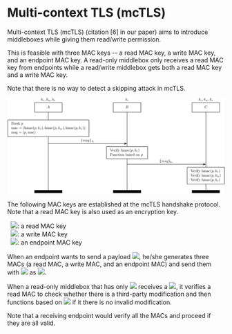 Multi-context TLS (mcTLS)
=========================

Multi-context TLS (mcTLS) (citation [6] in our paper) aims to introduce 
middleboxes while giving them read/write permission.

This is feasible with three MAC keys -- a read MAC key, a write MAC key, and an
endpoint MAC key. A read-only middlebox only receives a read MAC key from
endpoints while a read/write middlebox gets both a read MAC key and a write MAC
key.

Note that there is no way to detect a skipping attack in mcTLS.

<img src="mctls_record_reader.jpg"></img>

The following MAC keys are established at the mcTLS handshake protocol.
Note that a read MAC key is also used as an encryption key.

&nbsp;&nbsp;<img src="https://latex.codecogs.com/gif.latex?k_r"/>:
a read MAC key<br>
&nbsp;&nbsp;<img src="https://latex.codecogs.com/gif.latex?k_w"/>:
a write MAC key<br>
&nbsp;&nbsp;<img src="https://latex.codecogs.com/gif.latex?k_e"/>:
an endpoint MAC key<br>

When an endpoint wants to send a payload <img
src="https://latex.codecogs.com/gif.latex?p"/>,
he/she generates three MACs (a read MAC, a write MAC, and an endpoint MAC) and
send them with <img src="https://latex.codecogs.com/gif.latex?p" /> as <img
src="https://latex.codecogs.com/gif.latex?msg" />.

When a read-only middlebox that has only <img
src="https://latex.codecogs.com/gif.latex?k_r" /> receives a <img
src="https://latex.codecogs.com/gif.latex?msg" />,
it verifies a read MAC to check whether there is a third-party modification and 
then functions based on <img src="https://latex.codecogs.com/gif.latex?p" /> if
it there is no invalid modification.

Note that a receiving endpoint would verify all the MACs and proceed if they are all valid. 
